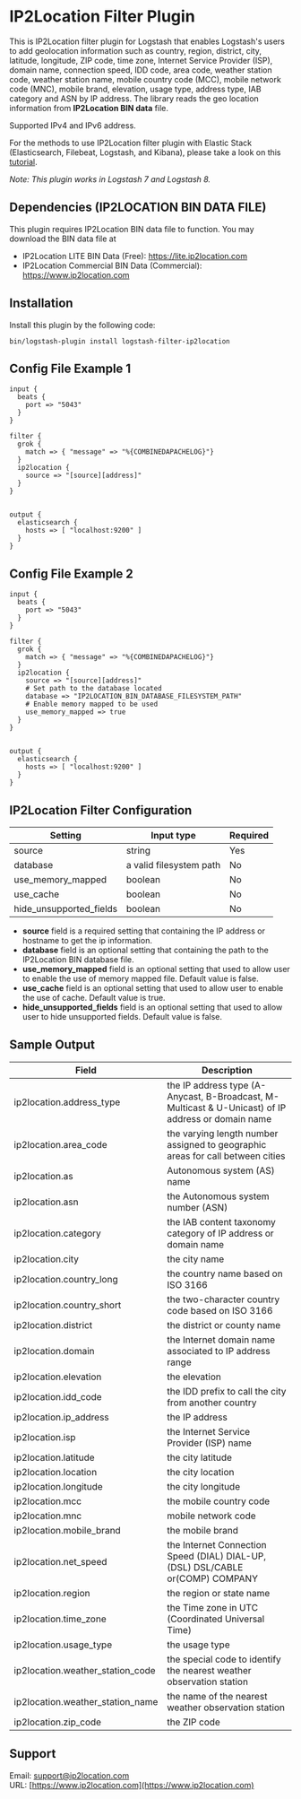 # IP2Location Filter Plugin
This is IP2Location filter plugin for Logstash that enables Logstash's users to add geolocation information such as country, region, district, city, latitude, longitude, ZIP code, time zone, Internet Service Provider (ISP), domain name, connection speed, IDD code, area code, weather station code, weather station name, mobile country code (MCC), mobile network code (MNC), mobile brand, elevation, usage type, address type, IAB category and ASN by IP address. The library reads the geo location information from **IP2Location BIN data** file.

Supported IPv4 and IPv6 address.

For the methods to use IP2Location filter plugin with Elastic Stack (Elasticsearch, Filebeat, Logstash, and Kibana), please take a look on this [tutorial](https://www.ip2location.com/tutorials/how-to-use-ip2location-filter-plugin-with-elastic-stack).

*Note: This plugin works in Logstash 7 and Logstash 8.*


## Dependencies (IP2LOCATION BIN DATA FILE)
This plugin requires IP2Location BIN data file to function. You may download the BIN data file at
* IP2Location LITE BIN Data (Free): https://lite.ip2location.com
* IP2Location Commercial BIN Data (Commercial): https://www.ip2location.com


## Installation
Install this plugin by the following code:
```
bin/logstash-plugin install logstash-filter-ip2location
```


## Config File Example 1
```
input {
  beats {
    port => "5043"
  }
}

filter {
  grok {
    match => { "message" => "%{COMBINEDAPACHELOG}"}
  }
  ip2location {
    source => "[source][address]"
  }
}


output {
  elasticsearch {
    hosts => [ "localhost:9200" ]
  }
}
```


## Config File Example 2
```
input {
  beats {
    port => "5043"
  }
}

filter {
  grok {
    match => { "message" => "%{COMBINEDAPACHELOG}"}
  }
  ip2location {
    source => "[source][address]"
    # Set path to the database located
    database => "IP2LOCATION_BIN_DATABASE_FILESYSTEM_PATH"
    # Enable memory mapped to be used
    use_memory_mapped => true
  }
}


output {
  elasticsearch {
    hosts => [ "localhost:9200" ]
  }
}
```


## IP2Location Filter Configuration
|Setting|Input type|Required|
|---|---|---|
|source|string|Yes|
|database|a valid filesystem path|No|
|use_memory_mapped|boolean|No|
|use_cache|boolean|No|
|hide_unsupported_fields|boolean|No|

* **source** field is a required setting that containing the IP address or hostname to get the ip information.
* **database** field is an optional setting that containing the path to the IP2Location BIN database file.
* **use_memory_mapped** field is an optional setting that used to allow user to enable the use of memory mapped file. Default value is false.
* **use_cache** field is an optional setting that used to allow user to enable the use of cache. Default value is true.
* **hide_unsupported_fields** field is an optional setting that used to allow user to hide unsupported fields. Default value is false.


## Sample Output
|Field|Description|
|---|---|
|ip2location.address_type|the IP address type (A-Anycast, B-Broadcast, M-Multicast & U-Unicast) of IP address or domain name|
|ip2location.area_code|the varying length number assigned to geographic areas for call between cities|
|ip2location.as|Autonomous system (AS) name|
|ip2location.asn|the Autonomous system number (ASN)|
|ip2location.category|the IAB content taxonomy category of IP address or domain name|
|ip2location.city|the city name|
|ip2location.country_long|the country name based on ISO 3166|
|ip2location.country_short|the two-character country code based on ISO 3166|
|ip2location.district|the district or county name|
|ip2location.domain|the Internet domain name associated to IP address range|
|ip2location.elevation|the elevation|
|ip2location.idd_code|the IDD prefix to call the city from another country|
|ip2location.ip_address|the IP address|
|ip2location.isp|the Internet Service Provider (ISP) name|
|ip2location.latitude|the city latitude|
|ip2location.location|the city location|
|ip2location.longitude|the city longitude|
|ip2location.mcc|the mobile country code|
|ip2location.mnc|mobile network code|
|ip2location.mobile_brand|the mobile brand|
|ip2location.net_speed|the Internet Connection Speed (DIAL) DIAL-UP,(DSL) DSL/CABLE or(COMP) COMPANY|
|ip2location.region|the region or state name|
|ip2location.time_zone|the Time zone in UTC (Coordinated Universal Time)|
|ip2location.usage_type|the usage type|
|ip2location.weather_station_code|the special code to identify the nearest weather observation station|
|ip2location.weather_station_name|the name of the nearest weather observation station|
|ip2location.zip_code|the ZIP code|


## Support
Email: support@ip2location.com  
URL: [https://www.ip2location.com](https://www.ip2location.com)
